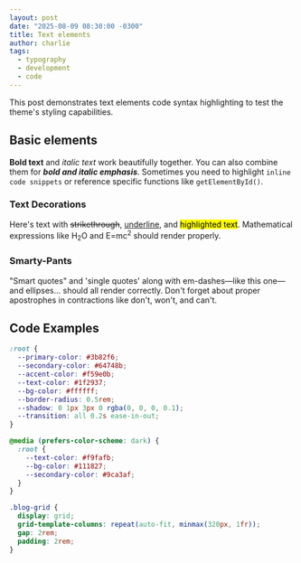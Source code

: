 ```yaml
---
layout: post
date: "2025-08-09 08:30:00 -0300"
title: Text elements
author: charlie
tags:
  - typography
  - development
  - code
---
```


This post demonstrates text elements code syntax highlighting to test the theme's styling capabilities.

## Basic elements

**Bold text** and *italic text* work beautifully together. You can also combine them for ***bold and italic emphasis***. Sometimes you need to highlight `inline code snippets` or reference specific functions like `getElementById()`.

### Text Decorations

Here's text with ~~strikethrough~~, <u>underline</u>, and <mark>highlighted text</mark>. Mathematical expressions like H<sub>2</sub>O and E=mc<sup>2</sup> should render properly.

### Smarty-Pants

"Smart quotes" and 'single quotes' along with em-dashes—like this one—and ellipses... should all render correctly. Don't forget about proper apostrophes in contractions like don't, won't, and can't.

## Code Examples

```css
:root {
  --primary-color: #3b82f6;
  --secondary-color: #64748b;
  --accent-color: #f59e0b;
  --text-color: #1f2937;
  --bg-color: #ffffff;
  --border-radius: 0.5rem;
  --shadow: 0 1px 3px 0 rgba(0, 0, 0, 0.1);
  --transition: all 0.2s ease-in-out;
}

@media (prefers-color-scheme: dark) {
  :root {
    --text-color: #f9fafb;
    --bg-color: #111827;
    --secondary-color: #9ca3af;
  }
}

.blog-grid {
  display: grid;
  grid-template-columns: repeat(auto-fit, minmax(320px, 1fr));
  gap: 2rem;
  padding: 2rem;
}
```

